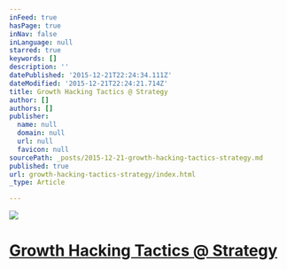 ```yaml
---
inFeed: true
hasPage: true
inNav: false
inLanguage: null
starred: true
keywords: []
description: ''
datePublished: '2015-12-21T22:24:34.111Z'
dateModified: '2015-12-21T22:24:21.714Z'
title: Growth Hacking Tactics @ Strategy
author: []
authors: []
publisher:
  name: null
  domain: null
  url: null
  favicon: null
sourcePath: _posts/2015-12-21-growth-hacking-tactics-strategy.md
published: true
url: growth-hacking-tactics-strategy/index.html
_type: Article

---
```

![](https://the-grid-user-content.s3-us-west-2.amazonaws.com/c2c07630-b9e6-4f6a-aa6b-5e684a53f8fa.jpg)

# [Growth Hacking Tactics @ Strategy][0]

[0]: http://www.heavybit.com/library/video/2013-03-19-ivan-kirigin